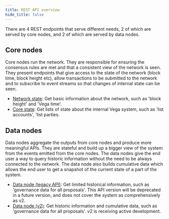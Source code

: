 ```yaml
---
title: REST API overview
hide_title: false
---
```


There are 4 REST endpoints that serve different needs, 2 of which are served by core nodes, and 2 of which are served by data nodes.

## Core nodes
Core nodes run the network. They are responsible for ensuring the consensus rules are met and that a consistent view of the network is seen. They present endpoints that give access to the state of the network (block time, block height etc), allow transactions to be submitted to the network and to subscribe to event streams so that changes of internal state can be seen.

* [Network state](./core/core): Get basic information about the network, such as 'block height' and 'Vega time'. 
* [Core state](./core/state): Get lists of state about the internal Vega system, such as 'list accounts', 'list parties. 

## Data nodes
Data nodes aggregate the outputs from core nodes and produce more meaningful APIs. They are stateful and build up a bigger view of the system from the events emitted from the core nodes. The data nodes give the end user a way to query historic information without the need to be always connected to the network. The data node also builds cumulative data which allows the end user to get a snapshot of the current state of a part of the system.

* [Data node (legacy API)](./data-node/data-v1): Get limited historical information, such as 'governance data for all proposals'. This API version will be deprecated in a future version, and does not cover the system as comprehensively as v2.
* [Data node (v2)](./data-node/data-v2): Get historic information and cumulative data, such as 'governance data for all proposals'. v2 is receiving active development.